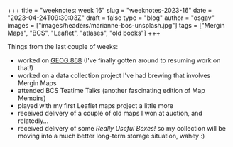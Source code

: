 
+++
title = "weeknotes: week 16"
slug = "weeknotes-2023-16"
date = "2023-04-24T09:30:03Z"
draft = false
type = "blog"
author = "osgav"
images = ["images/headers/marianne-bos-unsplash.jpg"]
tags = ["Mergin Maps", "BCS", "Leaflet", "atlases", "old books"]
+++

Things from the last couple of weeks:

<!--more-->

- worked on [GEOG 868](https://roam.libraries.psu.edu/node/1357) (I've finally gotten around to resuming work on that!)
- worked on a data collection project I've had brewing that involves Mergin Maps
- attended BCS Teatime Talks (another fascinating edition of Map Memoirs)
- played with my first Leaflet maps project a little more
- received delivery of a couple of old maps I won at auction, and relatedly...
- received delivery of some *Really Useful Boxes!* so my collection will be moving into a much better long-term storage situation, wahey :)
